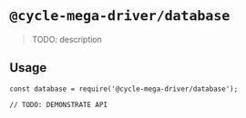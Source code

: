 # `@cycle-mega-driver/database`

> TODO: description

## Usage

```
const database = require('@cycle-mega-driver/database');

// TODO: DEMONSTRATE API
```
